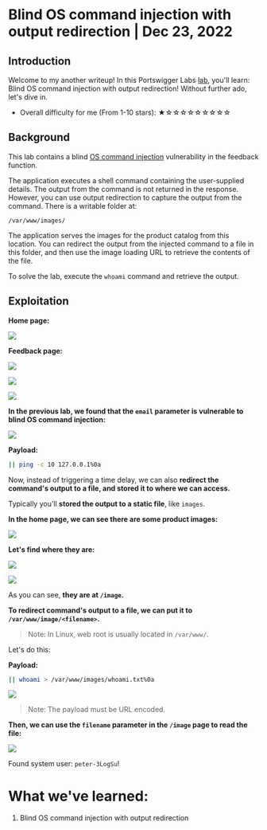 # Blind OS command injection with output redirection | Dec 23, 2022

## Introduction

Welcome to my another writeup! In this Portswigger Labs [lab](https://portswigger.net/web-security/os-command-injection/lab-blind-output-redirection), you'll learn: Blind OS command injection with output redirection! Without further ado, let's dive in.

- Overall difficulty for me (From 1-10 stars): ★☆☆☆☆☆☆☆☆☆

## Background

This lab contains a blind [OS command injection](https://portswigger.net/web-security/os-command-injection) vulnerability in the feedback function.

The application executes a shell command containing the user-supplied details. The output from the command is not returned in the response. However, you can use output redirection to capture the output from the command. There is a writable folder at:

`/var/www/images/`

The application serves the images for the product catalog from this location. You can redirect the output from the injected command to a file in this folder, and then use the image loading URL to retrieve the contents of the file.

To solve the lab, execute the `whoami` command and retrieve the output.

## Exploitation

**Home page:**

![](https://raw.githubusercontent.com/siunam321/CTF-Writeups/main/Portswigger-Labs/OS-Command-Injection/OSCI-3/images/Pasted%20image%2020221222231928.png)

**Feedback page:**

![](https://raw.githubusercontent.com/siunam321/CTF-Writeups/main/Portswigger-Labs/OS-Command-Injection/OSCI-3/images/Pasted%20image%2020221222231939.png)

![](https://raw.githubusercontent.com/siunam321/CTF-Writeups/main/Portswigger-Labs/OS-Command-Injection/OSCI-3/images/Pasted%20image%2020221222232044.png)

![](https://raw.githubusercontent.com/siunam321/CTF-Writeups/main/Portswigger-Labs/OS-Command-Injection/OSCI-3/images/Pasted%20image%2020221222232055.png)

**In the previous lab, we found that the `email` parameter is vulnerable to blind OS command injection:**

![](https://raw.githubusercontent.com/siunam321/CTF-Writeups/main/Portswigger-Labs/OS-Command-Injection/OSCI-3/images/Pasted%20image%2020221222232307.png)

**Payload:**
```sh
|| ping -c 10 127.0.0.1%0a
```

Now, instead of triggering a time delay, we can also **redirect the command's output to a file, and stored it to where we can access.**

Typically you'll **stored the output to a static file**, like `images`.

**In the home page, we can see there are some product images:**

![](https://raw.githubusercontent.com/siunam321/CTF-Writeups/main/Portswigger-Labs/OS-Command-Injection/OSCI-3/images/Pasted%20image%2020221222233048.png)

**Let's find where they are:**

![](https://raw.githubusercontent.com/siunam321/CTF-Writeups/main/Portswigger-Labs/OS-Command-Injection/OSCI-3/images/Pasted%20image%2020221222233115.png)

![](https://raw.githubusercontent.com/siunam321/CTF-Writeups/main/Portswigger-Labs/OS-Command-Injection/OSCI-3/images/Pasted%20image%2020221222233133.png)

As you can see, **they are at `/image`.**

**To redirect command's output to a file, we can put it to `/var/www/image/<filename>`.**

> Note: In Linux, web root is usually located in `/var/www/`.

Let's do this:

**Payload:**
```sh
|| whoami > /var/www/images/whoami.txt%0a
```

![](https://raw.githubusercontent.com/siunam321/CTF-Writeups/main/Portswigger-Labs/OS-Command-Injection/OSCI-3/images/Pasted%20image%2020221222233358.png)

> Note: The payload must be URL encoded.

**Then, we can use the `filename` parameter in the `/image` page to read the file:**

![](https://raw.githubusercontent.com/siunam321/CTF-Writeups/main/Portswigger-Labs/OS-Command-Injection/OSCI-3/images/Pasted%20image%2020221222233451.png)

Found system user: `peter-3LogSu`!

# What we've learned:

1. Blind OS command injection with output redirection
